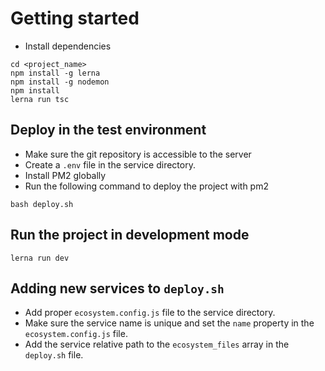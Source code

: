# Getting started

- Install dependencies

```shell
cd <project_name>
npm install -g lerna
npm install -g nodemon
npm install
lerna run tsc
```

## Deploy in the test environment

- Make sure the git repository is accessible to the server
- Create a `.env` file in the service directory.
- Install PM2 globally
- Run the following command to deploy the project with pm2

```shell
bash deploy.sh
```

## Run the project in development mode

```shell
lerna run dev
```

## Adding new services to `deploy.sh`

- Add proper `ecosystem.config.js` file to the service directory.
- Make sure the service name is unique and set the `name` property in the `ecosystem.config.js` file.
- Add the service relative path to the `ecosystem_files` array in the `deploy.sh` file.
